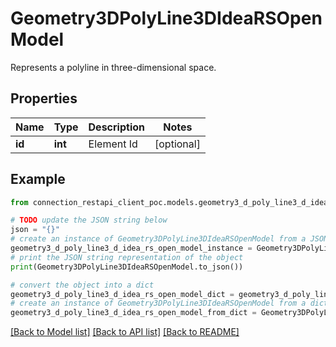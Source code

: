# Geometry3DPolyLine3DIdeaRSOpenModel

Represents a polyline in three-dimensional space.

## Properties

Name | Type | Description | Notes
------------ | ------------- | ------------- | -------------
**id** | **int** | Element Id | [optional] 

## Example

```python
from connection_restapi_client_poc.models.geometry3_d_poly_line3_d_idea_rs_open_model import Geometry3DPolyLine3DIdeaRSOpenModel

# TODO update the JSON string below
json = "{}"
# create an instance of Geometry3DPolyLine3DIdeaRSOpenModel from a JSON string
geometry3_d_poly_line3_d_idea_rs_open_model_instance = Geometry3DPolyLine3DIdeaRSOpenModel.from_json(json)
# print the JSON string representation of the object
print(Geometry3DPolyLine3DIdeaRSOpenModel.to_json())

# convert the object into a dict
geometry3_d_poly_line3_d_idea_rs_open_model_dict = geometry3_d_poly_line3_d_idea_rs_open_model_instance.to_dict()
# create an instance of Geometry3DPolyLine3DIdeaRSOpenModel from a dict
geometry3_d_poly_line3_d_idea_rs_open_model_from_dict = Geometry3DPolyLine3DIdeaRSOpenModel.from_dict(geometry3_d_poly_line3_d_idea_rs_open_model_dict)
```
[[Back to Model list]](../README.md#documentation-for-models) [[Back to API list]](../README.md#documentation-for-api-endpoints) [[Back to README]](../README.md)


